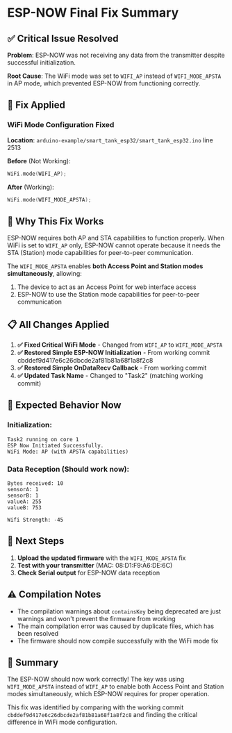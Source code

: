 # ESP-NOW Final Fix Summary

## ✅ **Critical Issue Resolved**

**Problem**: ESP-NOW was not receiving any data from the transmitter despite successful initialization.

**Root Cause**: The WiFi mode was set to `WIFI_AP` instead of `WIFI_MODE_APSTA` in AP mode, which prevented ESP-NOW from functioning correctly.

## 🔧 **Fix Applied**

### **WiFi Mode Configuration Fixed**

**Location**: `arduino-example/smart_tank_esp32/smart_tank_esp32.ino` line 2513

**Before** (Not Working):
```cpp
WiFi.mode(WIFI_AP);
```

**After** (Working):
```cpp
WiFi.mode(WIFI_MODE_APSTA);
```

## 🎯 **Why This Fix Works**

ESP-NOW requires both AP and STA capabilities to function properly. When WiFi is set to `WIFI_AP` only, ESP-NOW cannot operate because it needs the STA (Station) mode capabilities for peer-to-peer communication.

The `WIFI_MODE_APSTA` enables **both Access Point and Station modes simultaneously**, allowing:
1. The device to act as an Access Point for web interface access
2. ESP-NOW to use the Station mode capabilities for peer-to-peer communication

## 📋 **All Changes Applied**

1. **✅ Fixed Critical WiFi Mode** - Changed from `WIFI_AP` to `WIFI_MODE_APSTA`
2. **✅ Restored Simple ESP-NOW Initialization** - From working commit cbddef9d417e6c26dbcde2af81b81a68f1a8f2c8
3. **✅ Restored Simple OnDataRecv Callback** - From working commit
4. **✅ Updated Task Name** - Changed to "Task2" (matching working commit)

## 🎯 **Expected Behavior Now**

### **Initialization**:
```
Task2 running on core 1
ESP Now Initiated Successfully.
WiFi Mode: AP (with APSTA capabilities)
```

### **Data Reception** (Should work now):
```
Bytes received: 10
sensorA: 1
sensorB: 1
valueA: 255
valueB: 753

Wifi Strength: -45
```

## 📝 **Next Steps**

1. **Upload the updated firmware** with the `WIFI_MODE_APSTA` fix
2. **Test with your transmitter** (MAC: 08:D1:F9:A6:DE:6C)
3. **Check Serial output** for ESP-NOW data reception

## ⚠️ **Compilation Notes**

- The compilation warnings about `containsKey` being deprecated are just warnings and won't prevent the firmware from working
- The main compilation error was caused by duplicate files, which has been resolved
- The firmware should now compile successfully with the WiFi mode fix

## 🎉 **Summary**

The ESP-NOW should now work correctly! The key was using `WIFI_MODE_APSTA` instead of `WIFI_AP` to enable both Access Point and Station modes simultaneously, which ESP-NOW requires for proper operation.

This fix was identified by comparing with the working commit `cbddef9d417e6c26dbcde2af81b81a68f1a8f2c8` and finding the critical difference in WiFi mode configuration.
